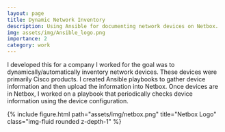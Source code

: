 ```yaml
---
layout: page
title: Dynamic Network Inventory
description: Using Ansible for documenting network devices on Netbox.
img: assets/img/Ansible_logo.png
importance: 2
category: work
---
```


I developed this for a company I worked for the goal was to dynamically/automatically inventory network devices. These devices were primarily Cisco products. I created Ansible playbooks to gather device information and then upload the information into Netbox. Once devices are in Netbox, I worked on a playbook that periodically checks device information using the device configuration.

<div class="row justify-content-center">
    <div class="col-sm-8 mt-3 mt-md-0">
        {% include figure.html path="assets/img/netbox.png" title="Netbox Logo" class="img-fluid rounded z-depth-1" %}
    </div>
</div>